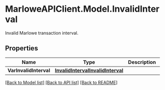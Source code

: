 # MarloweAPIClient.Model.InvalidInterval
Invalid Marlowe transaction interval.

## Properties

Name | Type | Description | Notes
------------ | ------------- | ------------- | -------------
**VarInvalidInterval** | [**InvalidIntervalInvalidInterval**](InvalidIntervalInvalidInterval.md) |  | 

[[Back to Model list]](../README.md#documentation-for-models) [[Back to API list]](../README.md#documentation-for-api-endpoints) [[Back to README]](../README.md)

